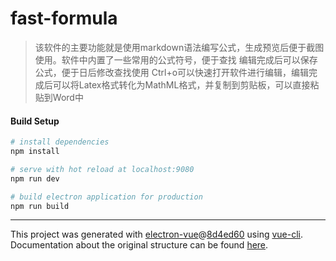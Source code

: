 # fast-formula

> 该软件的主要功能就是使用markdown语法编写公式，生成预览后便于截图使用。软件中内置了一些常用的公式符号，便于查找
> 编辑完成后可以保存公式，便于日后修改查找使用
> Ctrl+o可以快速打开软件进行编辑，编辑完成后可以将Latex格式转化为MathML格式，并复制到剪贴板，可以直接粘贴到Word中

#### Build Setup

``` bash
# install dependencies
npm install

# serve with hot reload at localhost:9080
npm run dev

# build electron application for production
npm run build


```

---

This project was generated with [electron-vue](https://github.com/SimulatedGREG/electron-vue)@[8d4ed60](https://github.com/SimulatedGREG/electron-vue/tree/8d4ed607d65300381a8f47d97923eb07832b1a9a) using [vue-cli](https://github.com/vuejs/vue-cli). Documentation about the original structure can be found [here](https://simulatedgreg.gitbooks.io/electron-vue/content/index.html).
